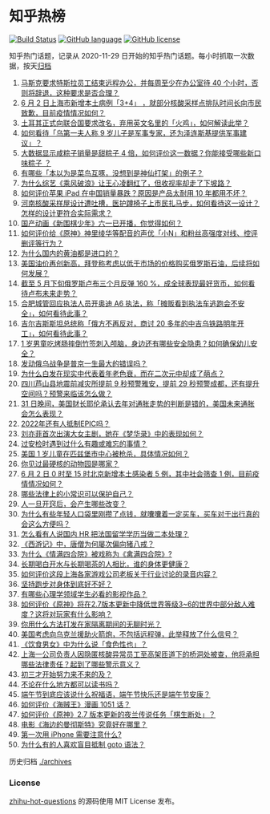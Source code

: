 # 知乎热榜
[![Build Status](https://github.com/ToWeLong/zhihu-hot-questions/workflows/CI/badge.svg)](https://github.com/ToWeLong/zhihu-hot-questions/actions)
[![GitHub language](https://img.shields.io/badge/language-golang-orange.svg)](https://golang.org/)
[![GitHub license](https://img.shields.io/github/license/ToWeLong/zhihu-hot-questions)](https://github.com/ToWeLong/zhihu-hot-questions/blob/main/LICENSE)

知乎热门话题，记录从 2020-11-29 日开始的知乎热门话题。每小时抓取一次数据，按天[归档](./archives)

<!-- BEGIN -->

1. [马斯克要求特斯拉员工结束远程办公，并每周至少在办公室待 40 个小时，否则将辞退，这种要求是否合理？](https://www.zhihu.com/question/535719937)
1. [6 月 2 日上海市新增本土病例「3+4」 ，就部分核酸采样点排队时间长向市民致歉，目前疫情情况如何？](https://www.zhihu.com/question/535781257)
1. [土耳其正式向联合国要求改名，弃用英文名里的「火鸡」，如何解读此举？](https://www.zhihu.com/question/535653078)
1. [如何看待「乌第一夫人称 9 岁儿子是军事专家，还为泽连斯基提供军事建议」？](https://www.zhihu.com/question/535723703)
1. [大数据显示咸粽子销量是甜粽子 4 倍，如何评价这一数据？你能接受哪些新口味粽子 ？](https://www.zhihu.com/question/535733385)
1. [有哪些「本以为是菜鸟互啄，没想到是神仙打架」的例子？](https://www.zhihu.com/question/308741059)
1. [为什么综艺《乘风破浪》让王心凌翻红了，但收视率却走了下坡路？](https://www.zhihu.com/question/535355704)
1. [如何评价苹果 iPad 在中国销量暴跌？原因是产品太耐用 10 年都用不坏？](https://www.zhihu.com/question/535731053)
1. [河南核酸采样屋设计遭吐槽，医护蹲椅子上市民扎马步，如何看待这一设计？怎样的设计更符合实际需求？](https://www.zhihu.com/question/535777853)
1. [国产动画《新围棋少年》六一已开播，你觉得如何？](https://www.zhihu.com/question/535574103)
1. [如何评价给《原神》神里绫华等配音的声优「小N」和粉丝高强度对线、控评删评等行为？](https://www.zhihu.com/question/535444531)
1. [为什么国内的黄油都是进口的？](https://www.zhihu.com/question/442125562)
1. [美国油价再创新高，拜登称考虑以低于市场的价格购买俄罗斯石油，后续将如何发展？](https://www.zhihu.com/question/535768187)
1. [截至 5 月下旬俄罗斯卢布三个月反弹 160 %，成全球表现最好货币，如何看待卢布未来走势？](https://www.zhihu.com/question/535662632)
1. [合肥城管回应执法人员开奥迪 A6 执法，称「摊贩看到执法车逃跑会不安全」，如何看待此事？](https://www.zhihu.com/question/535763190)
1. [吉尔吉斯斯坦总统称「俄方不再反对，商讨 20 多年的中吉乌铁路明年开工」，如何看待此事？](https://www.zhihu.com/question/535749520)
1. [1 岁男童吃烤肠摔倒竹签刺入颅脑，身边还有哪些安全隐患？如何确保幼儿安全？](https://www.zhihu.com/question/535785579)
1. [发动俄乌战争是普京一生最大的错误吗？](https://www.zhihu.com/question/526722572)
1. [为什么白发在现实中代表着年老色衰，而在二次元中却成了萌点？](https://www.zhihu.com/question/535319324)
1. [四川芦山县地震前减灾所提前 9 秒预警雅安，提前 29 秒预警成都，还有提升空间吗？预警来临该怎么做？](https://www.zhihu.com/question/535635844)
1. [31 日晚间，美国财长耶伦承认去年对通胀走势的判断是错的，美国未来通胀会怎么表现？](https://www.zhihu.com/question/535590610)
1. [2022年还有人抵制EPIC吗？](https://www.zhihu.com/question/535137596)
1. [刘亦菲首次出演大女主剧，她在《梦华录》中的表现如何？](https://www.zhihu.com/question/535729048)
1. [过安检时遇到过什么有趣或难忘的事情？](https://www.zhihu.com/question/60559624)
1. [美国 1 岁儿童在匹兹堡市中心被枪杀，具体情况如何？](https://www.zhihu.com/question/535274213)
1. [你见过最硬核的动物园是哪家？](https://www.zhihu.com/question/417550350)
1. [6 月 2 日 0 时至 15 时北京新增本土感染者 5 例，其中社会筛查 1 例，目前疫情情况如何？](https://www.zhihu.com/question/535772293)
1. [哪些法律上的小常识可以保护自己？](https://www.zhihu.com/question/27486818)
1. [人一旦开窍后，会产生哪些改变？](https://www.zhihu.com/question/507160188)
1. [为什么有些年轻人口袋里刚攒了点钱，就囔囔着一定买车，买车对于出行真的会这么方便吗？](https://www.zhihu.com/question/535636275)
1. [怎么看有人说国内 HR 把法国留学学历当做二本处理？](https://www.zhihu.com/question/429002563)
1. [《西游记》中，唐僧为何屡次偏向猪八戒？](https://www.zhihu.com/question/55075445)
1. [为什么《情满四合院》被戏称为《禽满四合院》?](https://www.zhihu.com/question/492354433)
1. [长期喝白开水与长期喝茶的人相比，谁的身体更健康？](https://www.zhihu.com/question/519005467)
1. [如何评价这段上海各家游戏公司老板关于行业讨论的录音内容？](https://www.zhihu.com/question/534426669)
1. [坚持跑步对身体到底好不好？](https://www.zhihu.com/question/461618978)
1. [有哪些心理学领域学生必看的影视作品？](https://www.zhihu.com/question/534565906)
1. [如何评价《原神》将在2.7版本更新中降低世界等级3~6的世界中部分敌人难度？这将对玩家有什么影响？](https://www.zhihu.com/question/534793488)
1. [你用什么方法打发在家隔离期间的无聊时光？](https://www.zhihu.com/question/403540670)
1. [美国考虑向乌克兰援助火箭炮，不包括远程弹，此举释放了什么信号？](https://www.zhihu.com/question/535455793)
1. [《饮食男女》中为什么说「食色性也」？](https://www.zhihu.com/question/24391465)
1. [上海一公司负责人因隐匿核酸异常员工至高架匝道下的桥洞处被查，他将承担哪些法律责任？起到了哪些警示意义？](https://www.zhihu.com/question/535741901)
1. [初三才开始努力来不来的及？](https://www.zhihu.com/question/533949785)
1. [不论在什么地方都可以读书吗？](https://www.zhihu.com/question/535653836)
1. [端午节到底应该说什么祝福语，端午节快乐还是端午节安康？](https://www.zhihu.com/question/328288293)
1. [如何评价《海贼王》漫画 1051 话？](https://www.zhihu.com/question/534766555)
1. [如何评价《原神》2.7 版本更新的夜兰传说任务「棋生断处」？](https://www.zhihu.com/question/535401547)
1. [电影《海边的曼彻斯特》究竟好在哪里？](https://www.zhihu.com/question/374479983)
1. [第一次用 iPhone 需要注意什么?](https://www.zhihu.com/question/461781319)
1. [为什么有的人喜欢盲目抵制 goto 语法？](https://www.zhihu.com/question/535563255)

<!-- END -->

历史归档 [./archives](./archives)


### License
[zhihu-hot-questions](https://github.com/towelong/zhihu-hot-questions) 的源码使用 MIT License 发布。